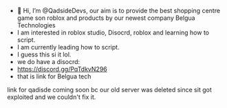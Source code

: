 - 👋 Hi, I’m @QadsideDevs, our aim is to provide the best shopping centre game son roblox and products by our newest company Belgua Technologies
- I am interested in roblox studio, Disocrd, roblox and learning how to script.
- I am currently leading how to script.
- I guess this si it lol.
- we do have a disocrd:
- https://discord.gg/PqTdkvN296
- that is link for Belgua tech

link for qadisde coming soon bc our old server was deleted since sit got exploited and we couldn't fix it.
